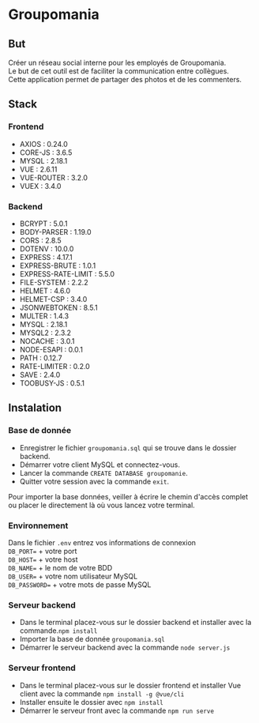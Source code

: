 # Groupomania

## But

Créer un réseau social interne pour les employés de Groupomania.  
Le but de cet outil est de faciliter la communication entre collègues.  
Cette application permet de partager des photos et de les commenters.  

## Stack

### Frontend

* AXIOS : 0.24.0
* CORE-JS : 3.6.5
* MYSQL : 2.18.1
* VUE : 2.6.11
* VUE-ROUTER : 3.2.0
* VUEX : 3.4.0

### Backend

* BCRYPT : 5.0.1
* BODY-PARSER : 1.19.0
* CORS : 2.8.5
* DOTENV : 10.0.0
* EXPRESS : 4.17.1
* EXPRESS-BRUTE : 1.0.1
* EXPRESS-RATE-LIMIT : 5.5.0
* FILE-SYSTEM : 2.2.2
* HELMET : 4.6.0
* HELMET-CSP : 3.4.0
* JSONWEBTOKEN : 8.5.1
* MULTER : 1.4.3
* MYSQL : 2.18.1
* MYSQL2 : 2.3.2
* NOCACHE : 3.0.1
* NODE-ESAPI : 0.0.1
* PATH : 0.12.7
* RATE-LIMITER : 0.2.0
* SAVE : 2.4.0
* TOOBUSY-JS : 0.5.1

## Instalation

### Base de donnée

* Enregistrer le fichier `groupomania.sql` qui se trouve dans le dossier backend.
* Démarrer votre client MySQL et connectez-vous.
* Lancer la commande `CREATE DATABASE groupomanie`.
* Quitter votre session avec la commande `exit`.

Pour importer la base données, veiller à écrire le chemin d'accès complet ou placer le directement là où vous lancez votre terminal.

### Environnement

Dans le fichier `.env` entrez vos informations de connexion  
`DB_PORT=` + votre port  
`DB_HOST=` + votre host  
`DB_NAME=` + le nom de votre BDD  
`DB_USER=` + votre nom utilisateur MySQL  
`DB_PASSWORD=` + votre mots de passe MySQL  

### Serveur backend

* Dans le terminal placez-vous sur le dossier backend et installer avec la commande.`npm install`
* Importer la base de donnée `groupomania.sql`
* Démarrer le serveur backend avec la commande `node server.js`

### Serveur frontend

* Dans le terminal placez-vous sur le dossier frontend et installer Vue client avec la commande `npm install -g @vue/cli`  
* Installer ensuite le dossier avec `npm install`
* Démarrer le serveur front avec la commande `npm run serve`
  